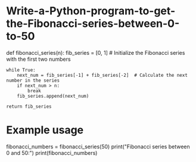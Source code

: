 # Write-a-Python-program-to-get-the-Fibonacci-series-between-0-to-50
def fibonacci_series(n):
    fib_series = [0, 1]  # Initialize the Fibonacci series with the first two numbers

    while True:
        next_num = fib_series[-1] + fib_series[-2]  # Calculate the next number in the series
        if next_num > n:
            break
        fib_series.append(next_num)

    return fib_series


# Example usage
fibonacci_numbers = fibonacci_series(50)
print("Fibonacci series between 0 and 50:")
print(fibonacci_numbers)
